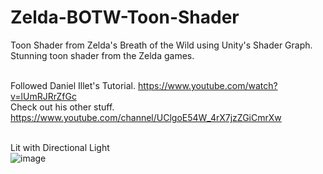 # Zelda-BOTW-Toon-Shader
Toon Shader from Zelda's Breath of the Wild using Unity's Shader Graph.<br />
Stunning toon shader from the Zelda games.<br /><br />

Followed Daniel Illet's Tutorial.
https://www.youtube.com/watch?v=lUmRJRrZfGc<br />
Check out his other stuff.
https://www.youtube.com/channel/UClgoE54W_4rX7jzZGiCmrXw<br /><br />

Lit with Directional Light<br />
![image](https://user-images.githubusercontent.com/42749141/128983543-3fea7898-1bca-4f33-8b5c-2e965ebcb6d9.png)
